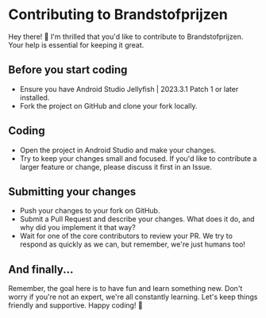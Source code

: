 # Contributing to Brandstofprijzen

Hey there! 👋 I'm thrilled that you'd like to contribute to Brandstofprijzen. Your help is essential for keeping it great.

## Before you start coding

- Ensure you have Android Studio Jellyfish | 2023.3.1 Patch 1 or later installed.
- Fork the project on GitHub and clone your fork locally.

## Coding

- Open the project in Android Studio and make your changes.
- Try to keep your changes small and focused. If you'd like to contribute a larger feature or change, please discuss it first in an Issue.

## Submitting your changes

- Push your changes to your fork on GitHub.
- Submit a Pull Request and describe your changes. What does it do, and why did you implement it that way?
- Wait for one of the core contributors to review your PR. We try to respond as quickly as we can, but remember, we're just humans too! 

## And finally...

Remember, the goal here is to have fun and learn something new. Don't worry if you're not an expert, we're all constantly learning. Let's keep things friendly and supportive. Happy coding! 🎉

